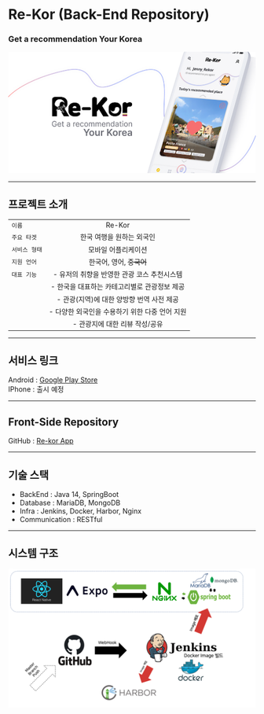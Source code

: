 # Re-Kor (Back-End Repository)  
### Get a recommendation Your Korea  
![rekorimg](images/rekorImg.png)
___

## 프로젝트 소개
|   |    | 
|---|:---:|
| `이름` |Re-Kor | 
| `주요 타겟` | 한국 여행을 원하는 외국인 | 
| `서비스 형태` | 모바일 어플리케이션 |  
| `지원 언어` | 한국어, 영어, ~~중국어~~ |  
| `대표 기능` | - 유저의 취향을 반영한 관광 코스 추천시스템  | 
| | - 한국을 대표하는 카테고리별로 관광정보 제공  | 
| | - 관광(지역)에 대한 양방향 번역 사전 제공  | 
| | - 다양한 외국인을 수용하기 위한 다중 언어 지원  | 
| | - 관광지에 대한 리뷰 작성/공유  | 
___
## 서비스 링크
Android : [Google Play Store](https://play.google.com/store/apps/details?id=com.suji_chae.ReKor)  
IPhone : 출시 예정

___
## Front-Side Repository
GitHub : [Re-kor App](https://github.com/ChaeHyun-Kim/Re-Kor)


___
## 기술 스택  
 - BackEnd : Java 14, SpringBoot
 - Database : MariaDB, MongoDB
 - Infra : Jenkins, Docker, Harbor, Nginx
 - Communication : RESTful
___
## 시스템 구조
![struct](images/rekor_struct.png)
